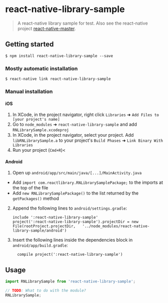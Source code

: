 
# react-native-library-sample

>A react-native library sample for test. Also see the react-native project [react-native-master](https://github.com/hbxeagle/react-native-master).

## Getting started

`$ npm install react-native-library-sample --save`

### Mostly automatic installation

`$ react-native link react-native-library-sample`

### Manual installation


#### iOS

1. In XCode, in the project navigator, right click `Libraries` ➜ `Add Files to [your project's name]`
2. Go to `node_modules` ➜ `react-native-library-sample` and add `RNLibrarySample.xcodeproj`
3. In XCode, in the project navigator, select your project. Add `libRNLibrarySample.a` to your project's `Build Phases` ➜ `Link Binary With Libraries`
4. Run your project (`Cmd+R`)<

#### Android

1. Open up `android/app/src/main/java/[...]/MainActivity.java`
  - Add `import com.reactlibrary.RNLibrarySamplePackage;` to the imports at the top of the file
  - Add `new RNLibrarySamplePackage()` to the list returned by the `getPackages()` method
2. Append the following lines to `android/settings.gradle`:
  	```
  	include ':react-native-library-sample'
  	project(':react-native-library-sample').projectDir = new File(rootProject.projectDir, 	'../node_modules/react-native-library-sample/android')
  	```
3. Insert the following lines inside the dependencies block in `android/app/build.gradle`:
  	```
      compile project(':react-native-library-sample')
  	```


## Usage
```javascript
import RNLibrarySample from 'react-native-library-sample';

// TODO: What to do with the module?
RNLibrarySample;
```
  